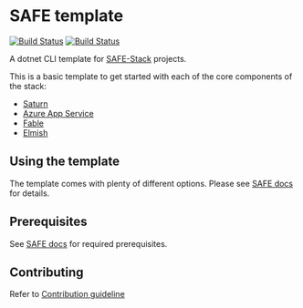 # SAFE template

[![Build Status](https://travis-ci.org/SAFE-Stack/SAFE-template.svg?branch=master)](https://travis-ci.org/SAFE-Stack/SAFE-template)
[![Build Status](https://compositional-it.visualstudio.com/SAFE%20Template/_apis/build/status/SAFE-Stack.SAFE-template?branchName=net5.0-fable3)](https://compositional-it.visualstudio.com/SAFE%20Template/_build/latest?definitionId=37&branchName=net5.0-fable3)

A dotnet CLI template for [SAFE-Stack](https://safe-stack.github.io/) projects.

This is a basic template to get started with each of the core components of the stack:

* [Saturn](https://saturnframework.org/)
* [Azure App Service](https://azure.microsoft.com/)
* [Fable](http://fable.io/)
* [Elmish](https://elmish.github.io/elmish/)

## Using the template

The template comes with plenty of different options. Please see [SAFE docs](https://safe-stack.github.io/docs/template-overview/) for details.

## Prerequisites

See [SAFE docs](https://safe-stack.github.io/docs/quickstart/) for required prerequisites.

## Contributing

Refer to [Contribution guideline](CONTRIBUTING.md)
